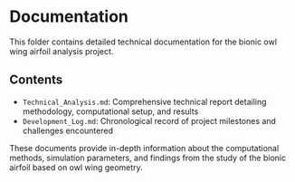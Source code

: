 # Documentation

This folder contains detailed technical documentation for the bionic owl wing airfoil analysis project.

## Contents

- `Technical_Analysis.md`: Comprehensive technical report detailing methodology, computational setup, and results
- `Development_Log.md`: Chronological record of project milestones and challenges encountered

These documents provide in-depth information about the computational methods, simulation parameters, and findings from the study of the bionic airfoil based on owl wing geometry.

